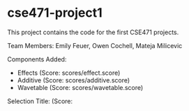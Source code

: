 # cse471-project1

This project contains the code for the first CSE471 projects.

Team Members: Emily Feuer, Owen Cochell, Mateja Milicevic

Components Added: 
- Effects (Score: scores/effect.score)
- Additive (Score: scores/additive.score)
- Wavetable (Score: scores/wavetable.score)

Selection Title: (Score: 
